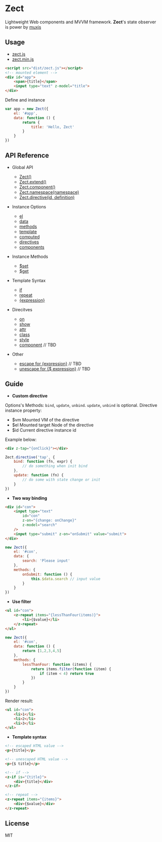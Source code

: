 Zect
====

Lightweight Web components and MVVM framework.
**Zect**'s state observer is power by [muxjs](https://github.com/switer/muxjs)

## Usage
- [zect.js](https://raw.githubusercontent.com/switer/zect/master/dist/zect.js)
- [zect.min.js](https://raw.githubusercontent.com/switer/zect/master/dist/zect.min.js)

```html
<script src="dist/zect.js"></script>
<!-- mounted element -->
<div id="app">
    <span>{title}</span>
    <input type="text" z-model="title">
</div>
```
Define and instance

```js
var app = new Zect({
    el: '#app',
    data: function () {
        return {
            title: 'Hello, Zect'
        }
    }
})
```

## API Reference
- Global API
    * [Zect()]()
    * [Zect.extend()]()
    * [Zect.component()]()
    * [Zect.namespace(namespace)]()
    * [Zect.directive(id, definition)]()

- Instance Options
    * [el]()
    * [data]()
    * [methods]()
    * [template]()
    * [computed]()
    * [directives]()
    * [components]()

- Instance Methods
    * [$set]()
    * [$get]()

- Template Syntax
    * [if]()
    * [repeat]()
    * [{expression}]()

- Direcitves
    * [on]()
    * [show]()
    * [attr]()
    * [class]()
    * [style]()
    * [component]() // TBD

- Other
    * [escape for {expression}]() // TBD
    * [unescape for {$ expression}]() // TBD

## Guide
- **Custom directive**

Options's Methods: `bind`, `update`, `unbind`. `update`, `unbind` is optional. 
Directive instance property:
* $vm Mounted VM of the directive
* $el Mounted target Node of the directive
* $id Current directive instance id

Example below:

```html
<div z-tap="{onClick}"></div>
```

```js
Zect.directive('tap', {
    bind: function (fn, expr) {
        // do something when init bind
    },
    update: function (fn) {
        // do some with state change or init
    }
})
```

- **Two way binding**

```html
<div id="con">
    <input type="text" 
        id="con"
        z-on="{change: onChange}"  
        z-model="search" 
    />
    <input type="submit" z-on="onSubmit" value="submit">
</div>
```

```js
new Zect({
    el: '#con',
    data: {
        search: 'Please input'
    },
    methods: {
        onSubmit: function () {
            this.$data.search // input value
        }
    }
})
```

-  **Use filter**

```html
<ul id="con">
    <z-repeat items="{lessThanFour(items)}">
        <li>{$value}</li>
    </z-repeat>
</ul>
```

```js
new Zect({
    el: '#con',
    data: function () {
        return [1,2,3,4,5]
    },
    methods: {
        lessThanFour: function (items) {
            return items.filter(function (item) {
                if (item < 4) return true
            })
        }
    }
})
```

Render result:

```html
<ul id="con">
    <li>1</li>
    <li>2</li>
    <li>3</li>
</ul>
```

- **Template syntax**

```html
<!-- escaped HTML value -->
<p>{title}</p>

<!-- unescaped HTML value -->
<p>{$ title}</p>

<!-- if -->
<z-if is="{title}">
    <div>{title}</div>
</z-if>

<!-- repeat -->
<z-repeat items="{items}">
    <div>{$value}</div>
</z-repeat>

```

## License

MIT